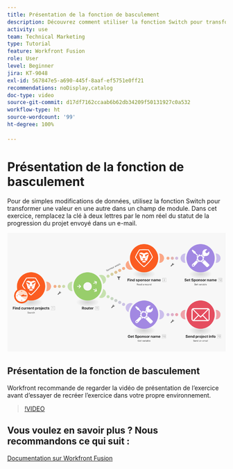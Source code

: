 ```yaml
---
title: Présentation de la fonction de basculement
description: Découvrez comment utiliser la fonction Switch pour transformer une valeur en une autre dans un champ de module dans  [!DNL Adobe Workfront Fusion].
activity: use
team: Technical Marketing
type: Tutorial
feature: Workfront Fusion
role: User
level: Beginner
jira: KT-9048
exl-id: 567847e5-a690-445f-8aaf-ef5751e0ff21
recommendations: noDisplay,catalog
doc-type: video
source-git-commit: d17df7162ccaab6b62db34209f50131927c0a532
workflow-type: ht
source-wordcount: '99'
ht-degree: 100%

---
```


# Présentation de la fonction de basculement

Pour de simples modifications de données, utilisez la fonction Switch pour transformer une valeur en une autre dans un champ de module. Dans cet exercice, remplacez la clé à deux lettres par le nom réel du statut de la progression du projet envoyé dans un e-mail.

![Une image de l’utilisation de la fonction switch](assets/beyond-basic-modules-3.png)

## Présentation de la fonction de basculement

Workfront recommande de regarder la vidéo de présentation de l’exercice avant d’essayer de recréer l’exercice dans votre propre environnement.

>[!VIDEO](https://video.tv.adobe.com/v/3417449/?quality=12&learn=on&enablevpops&captions=fre_fr)



## Vous voulez en savoir plus ? Nous recommandons ce qui suit :

[Documentation sur Workfront Fusion](https://experienceleague.adobe.com/docs/workfront/using/adobe-workfront-fusion/workfront-fusion-2.html?lang=fr)
